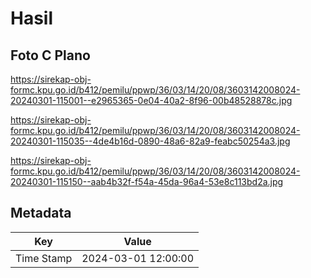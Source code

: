 # Hasil

## Foto C Plano

https://sirekap-obj-formc.kpu.go.id/b412/pemilu/ppwp/36/03/14/20/08/3603142008024-20240301-115001--e2965365-0e04-40a2-8f96-00b48528878c.jpg

https://sirekap-obj-formc.kpu.go.id/b412/pemilu/ppwp/36/03/14/20/08/3603142008024-20240301-115035--4de4b16d-0890-48a6-82a9-feabc50254a3.jpg

https://sirekap-obj-formc.kpu.go.id/b412/pemilu/ppwp/36/03/14/20/08/3603142008024-20240301-115150--aab4b32f-f54a-45da-96a4-53e8c113bd2a.jpg


## Metadata

| Key        | Value               |
| ---------- | ------------------- |
| Time Stamp | 2024-03-01 12:00:00 |



